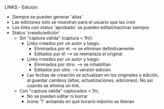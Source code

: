 LINKS - Edición:
- Siempre se pueden generar 'altas'
- Las ediciones sólo se muestran para el usuario que las creó
- Los links con status 'aprobado' se pueden editar/inactivar siempre
- Status 'creado/edición'
	- Sin "captura válida" (captura < 1hr):
		- Links creados por un autor y luego:
			- Eliminados por él	--> se eliminan definitivamente
			- Editados por él	--> se reemplaza el original
		- Links creados por un autor y luego:
			- Eliminados por otro:	--> se  inhabilitan
			- Editados por otro: 	--> versión edición
		- Las fechas de creación se actualizan en los originales y edición, al guardar cambios (altas, actualizaciones, ediciones). No así cuando se elimina un link.
	- Con "captura válida" capturados < 1hr,
		- No se pueden editar ni borrar
		- Ícono '?' avisando en qué horario máximo se liberan

